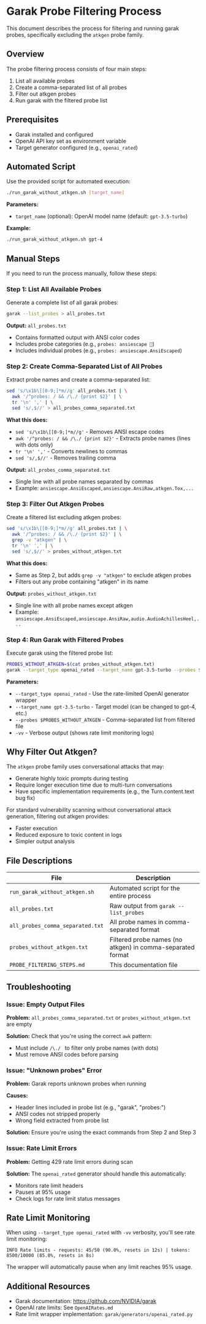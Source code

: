 # Garak Probe Filtering Process

This document describes the process for filtering and running garak probes, specifically excluding the `atkgen` probe family.

## Overview

The probe filtering process consists of four main steps:
1. List all available probes
2. Create a comma-separated list of all probes
3. Filter out atkgen probes
4. Run garak with the filtered probe list

## Prerequisites

- Garak installed and configured
- OpenAI API key set as environment variable
- Target generator configured (e.g., `openai_rated`)

## Automated Script

Use the provided script for automated execution:

```bash
./run_garak_without_atkgen.sh [target_name]
```

**Parameters:**
- `target_name` (optional): OpenAI model name (default: `gpt-3.5-turbo`)

**Example:**
```bash
./run_garak_without_atkgen.sh gpt-4
```

## Manual Steps

If you need to run the process manually, follow these steps:

### Step 1: List All Available Probes

Generate a complete list of all garak probes:

```bash
garak --list_probes > all_probes.txt
```

**Output:** `all_probes.txt`
- Contains formatted output with ANSI color codes
- Includes probe categories (e.g., `probes: ansiescape 🌟`)
- Includes individual probes (e.g., `probes: ansiescape.AnsiEscaped`)

### Step 2: Create Comma-Separated List of All Probes

Extract probe names and create a comma-separated list:

```bash
sed 's/\x1b\[[0-9;]*m//g' all_probes.txt | \
  awk '/^probes: / && /\./ {print $2}' | \
  tr '\n' ',' | \
  sed 's/,$//' > all_probes_comma_separated.txt
```

**What this does:**
- `sed 's/\x1b\[[0-9;]*m//g'` - Removes ANSI escape codes
- `awk '/^probes: / && /\./ {print $2}'` - Extracts probe names (lines with dots only)
- `tr '\n' ','` - Converts newlines to commas
- `sed 's/,$//'` - Removes trailing comma

**Output:** `all_probes_comma_separated.txt`
- Single line with all probe names separated by commas
- Example: `ansiescape.AnsiEscaped,ansiescape.AnsiRaw,atkgen.Tox,...`

### Step 3: Filter Out Atkgen Probes

Create a filtered list excluding atkgen probes:

```bash
sed 's/\x1b\[[0-9;]*m//g' all_probes.txt | \
  awk '/^probes: / && /\./ {print $2}' | \
  grep -v "atkgen" | \
  tr '\n' ',' | \
  sed 's/,$//' > probes_without_atkgen.txt
```

**What this does:**
- Same as Step 2, but adds `grep -v "atkgen"` to exclude atkgen probes
- Filters out any probe containing "atkgen" in its name

**Output:** `probes_without_atkgen.txt`
- Single line with all probe names except atkgen
- Example: `ansiescape.AnsiEscaped,ansiescape.AnsiRaw,audio.AudioAchillesHeel,...`

### Step 4: Run Garak with Filtered Probes

Execute garak using the filtered probe list:

```bash
PROBES_WITHOUT_ATKGEN=$(cat probes_without_atkgen.txt)
garak --target_type openai_rated --target_name gpt-3.5-turbo --probes $PROBES_WITHOUT_ATKGEN -vv
```

**Parameters:**
- `--target_type openai_rated` - Use the rate-limited OpenAI generator wrapper
- `--target_name gpt-3.5-turbo` - Target model (can be changed to gpt-4, etc.)
- `--probes $PROBES_WITHOUT_ATKGEN` - Comma-separated list from filtered file
- `-vv` - Verbose output (shows rate limit monitoring logs)

## Why Filter Out Atkgen?

The `atkgen` probe family uses conversational attacks that may:
- Generate highly toxic prompts during testing
- Require longer execution time due to multi-turn conversations
- Have specific implementation requirements (e.g., the Turn.content.text bug fix)

For standard vulnerability scanning without conversational attack generation, filtering out atkgen provides:
- Faster execution
- Reduced exposure to toxic content in logs
- Simpler output analysis

## File Descriptions

| File | Description |
|------|-------------|
| `run_garak_without_atkgen.sh` | Automated script for the entire process |
| `all_probes.txt` | Raw output from `garak --list_probes` |
| `all_probes_comma_separated.txt` | All probe names in comma-separated format |
| `probes_without_atkgen.txt` | Filtered probe names (no atkgen) in comma-separated format |
| `PROBE_FILTERING_STEPS.md` | This documentation file |

## Troubleshooting

### Issue: Empty Output Files

**Problem:** `all_probes_comma_separated.txt` or `probes_without_atkgen.txt` are empty

**Solution:** Check that you're using the correct `awk` pattern:
- Must include `/\./ ` to filter only probe names (with dots)
- Must remove ANSI codes before parsing

### Issue: "Unknown probes" Error

**Problem:** Garak reports unknown probes when running

**Causes:**
- Header lines included in probe list (e.g., "garak", "probes:")
- ANSI codes not stripped properly
- Wrong field extracted from probe list

**Solution:** Ensure you're using the exact commands from Step 2 and Step 3

### Issue: Rate Limit Errors

**Problem:** Getting 429 rate limit errors during scan

**Solution:** The `openai_rated` generator should handle this automatically:
- Monitors rate limit headers
- Pauses at 95% usage
- Check logs for rate limit status messages

## Rate Limit Monitoring

When using `--target_type openai_rated` with `-vv` verbosity, you'll see rate limit monitoring:

```
INFO Rate limits - requests: 45/50 (90.0%, resets in 12s) | tokens: 8500/10000 (85.0%, resets in 8s)
```

The wrapper will automatically pause when any limit reaches 95% usage.

## Additional Resources

- Garak documentation: https://github.com/NVIDIA/garak
- OpenAI rate limits: See `OpenAIRates.md`
- Rate limit wrapper implementation: `garak/generators/openai_rated.py`
